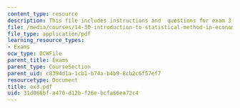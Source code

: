 ```yaml
---
content_type: resource
description: This file includes instructions and  questions for exam 3 of the course.
file: /media/courses/14-30-introduction-to-statistical-method-in-economics-spring-2006/31d066bfa470d12bf26ebcfa66ea72c4_ex3.pdf
file_type: application/pdf
learning_resource_types:
- Exams
ocw_type: OCWFile
parent_title: Exams
parent_type: CourseSection
parent_uid: c8394d1a-1cb1-b74a-b4b9-8cb2c6f57ef7
resourcetype: Document
title: ex3.pdf
uid: 31d066bf-a470-d12b-f26e-bcfa66ea72c4
---
```

